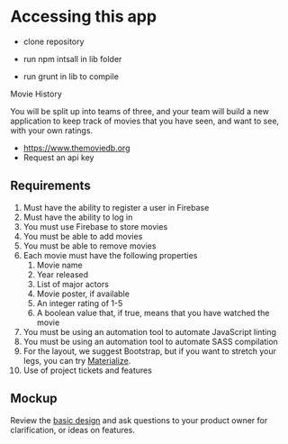 # Accessing this app

+ clone repository

+ run npm intsall in lib folder

+ run grunt in lib to compile




Movie History

You will be split up into teams of three, and your team will build a new application to keep track of movies that you have seen, and want to see, with your own ratings.
* https://www.themoviedb.org
* Request an api key

## Requirements
1. Must have the ability to register a user in Firebase
1. Must have the ability to log in
1. You must use Firebase to store movies
1. You must be able to add movies
1. You must be able to remove movies
1. Each movie must have the following properties
   1. Movie name
   1. Year released
   1. List of major actors
   1. Movie poster, if available
   1. An integer rating of 1-5
   1. A boolean value that, if true, means that you have watched the movie
1. You must be using an automation tool to automate JavaScript linting
1. You must be using an automation tool to automate SASS compilation
1. For the layout, we suggest Bootstrap, but if you want to stretch your legs, you can try [Materialize](http://materializecss.com/).
1. Use of project tickets and features

## Mockup

Review the [basic design](https://app.moqups.com/chortlehoort/uGBbLbK46Y/view/page/a3a0e7bf6) and ask questions to your product owner for clarification, or ideas on features.
